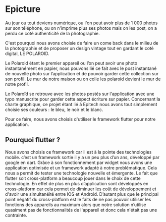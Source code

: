 # Epicture

Au jour ou tout deviens numérique, ou l'on peut avoir plus de 1 000 photos sur son téléphone, ou on n'imprime plus ses photos mais on les post, on a perdu ce coté authenticité de la photographie. 

C'est pourquoi nous avons choisie de faire un come back dans le milieu de la photographie et de proposer un design vintage tout en gardant le coté digital, LE POLAROID. 

Le Polaroid étant le premier appareil ou l’on peut avoir une photo instantanément en papier, nous pouvons lié ce fait avec le post instantané de nouvelle photo sur l’application et de pouvoir garder cette collection sur son profil. Le mur de notre maison ou on colle les polaroid devient le mur de notre profil. 

Le Polaroïd se retrouve avec les photos postés sur l'application avec une typo manuscrite pour garder cette aspect écriture sur papier. Concernant la charte graphique, ce projet étant lié à Epitech nous avons tout simplement choisie ses couleurs : le bleu, le noir et le blanc.

Pour ce faire, nous avons choisis d'utiliser le framework flutter pour notre application.

## Pourquoi flutter ?

  Nous avons choisis ce framework car il est à la pointe des technologies mobile. c’est un framework sortie il y a un peu plus d’un ans, développé par google en dart. Grâce à son fonctionnement par widget nous avons une application optimisée et un framework adapté à notre problématique.
    Cela nous a permit de tester une technologie nouvelle et émergente. Le fait que flutter soit cross-platform a beaucoup jouer dans le choix de cette technologie. En effet de plus en plus d’application sont développés en cross-platform car cela permet de diminuer les coût de développement et d'avoir une simultanéité entre IOS et Android. D’autant plus que le principal point négatif du cross-platform est le faits de ne pas pouvoir utiliser les fonctions des appareils au maximum alors que notre solution n’utilise quasiment pas de fonctionnalités de l'appareil et donc cela n'était pas une contrainte.
